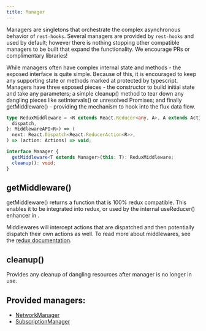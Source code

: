 ```yaml
---
title: Manager
---
```


Managers are singletons that orchestrate the complex asynchronous behavior of `rest-hooks`.
Several managers are provided by `rest-hooks` and used by default; however there is nothing
stopping other compatible managers to be built that expand the functionality. We encourage
PRs or complimentary libraries!

While managers often have complex internal state and methods - the exposed interface is quite simple.
Because of this, it is encouraged to keep any supporting state or methods marked at protected by
typescript. Managers have three exposed pieces - the constructor to build initial state and
take any parameters; a simple cleanup() method to tear down any dangling pieces like setIntervals()
or unresolved Promises; and finally getMiddleware() - providing the mechanism to hook into
the flux data flow.

```typescript
type ReduxMiddleware = <R extends React.Reducer<any, A>, A extends Actions>({
  dispatch,
}: MiddlewareAPI<R>) => (
  next: React.Dispatch<React.ReducerAction<R>>,
) => (action: Actions) => void;

interface Manager {
  getMiddleware<T extends Manager>(this: T): ReduxMiddleware;
  cleanup(): void;
}
```

## getMiddleware()

getMiddleware() returns a function that is 100% redux compatible. This enables it to be integrated into redux,
or used by the internal useReducer() enhancer in <CacheProvider />.

Middlewares will intercept actions that are dispatched and then potentially dispatch their own actions as well.
To read more about middlewares, see the [redux documentation](https://redux.js.org/advanced/middleware).

## cleanup()

Provides any cleanup of dangling resources after manager is no longer in use.

## Provided managers:

- [NetworkManager](./NetworkManager.md)
- [SubscriptionManager](./SubscriptionManager.md)
